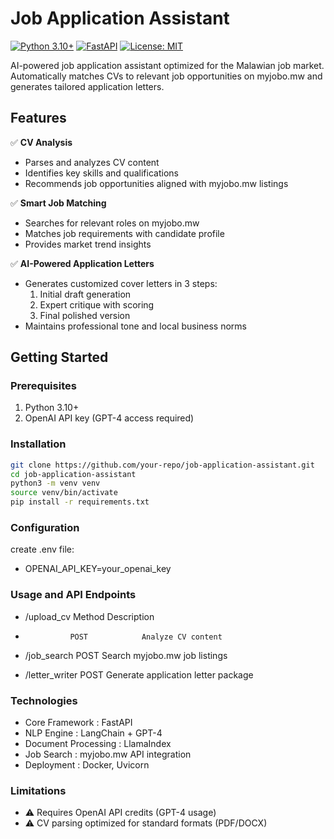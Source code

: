 # Job Application Assistant

[![Python 3.10+](https://img.shields.io/badge/Python-3.10%2B-blue)](https://www.python.org/)
[![FastAPI](https://img.shields.io/badge/FastAPI-0.104.1-green)](https://fastapi.tiangolo.com/)
[![License: MIT](https://img.shields.io/badge/License-MIT-yellow.svg)](https://opensource.org/licenses/MIT)

AI-powered job application assistant optimized for the Malawian job market. Automatically matches CVs to relevant job opportunities on myjobo.mw and generates tailored application letters.

## Features
✅ **CV Analysis**  
- Parses and analyzes CV content  
- Identifies key skills and qualifications  
- Recommends job opportunities aligned with myjobo.mw listings  

✅ **Smart Job Matching**  
- Searches for relevant roles on myjobo.mw  
- Matches job requirements with candidate profile  
- Provides market trend insights  

✅ **AI-Powered Application Letters**  
- Generates customized cover letters in 3 steps:  
  1. Initial draft generation  
  2. Expert critique with scoring  
  3. Final polished version  
- Maintains professional tone and local business norms  

## Getting Started

### Prerequisites
1. Python 3.10+
2. OpenAI API key (GPT-4 access required)

### Installation
```bash
git clone https://github.com/your-repo/job-application-assistant.git
cd job-application-assistant
python3 -m venv venv
source venv/bin/activate
pip install -r requirements.txt
```
### Configuration
create .env file:
- OPENAI_API_KEY=your_openai_key
### Usage and API Endpoints
- /upload_cv      Method          Description
-               POST            Analyze CV content

- /job_search     POST            Search myjobo.mw job listings


- /letter_writer  POST            Generate application letter package


### Technologies
- Core Framework : FastAPI
- NLP Engine : LangChain + GPT-4
- Document Processing : LlamaIndex
- Job Search : myjobo.mw API integration
- Deployment : Docker, Uvicorn
### Limitations
- ⚠️ Requires OpenAI API credits (GPT-4 usage)
- ⚠️ CV parsing optimized for standard formats (PDF/DOCX)